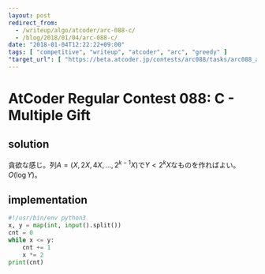 ```yaml
---
layout: post
redirect_from:
  - /writeup/algo/atcoder/arc-088-c/
  - /blog/2018/01/04/arc-088-c/
date: "2018-01-04T12:22:22+09:00"
tags: [ "competitive", "writeup", "atcoder", "arc", "greedy" ]
"target_url": [ "https://beta.atcoder.jp/contests/arc088/tasks/arc088_a" ]
---
```


# AtCoder Regular Contest 088: C - Multiple Gift

## solution

貪欲な感じ。列$A = (X, 2X, 4X, \dots, 2^{k-1}X)$で$Y \lt 2^kX$なものを作ればよい。$O(\log Y)$。

## implementation

``` python
#!/usr/bin/env python3
x, y = map(int, input().split())
cnt = 0
while x <= y:
    cnt += 1
    x *= 2
print(cnt)
```
